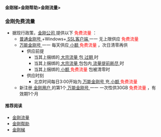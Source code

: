 #### 金刚梯>金刚帮助>金刚流量>
### 金刚免费流量

- 据现行政策，[金刚公司 ](https://a2zitpro.github.io/web/a2zitpro)提供以下<font color="Red"> 免费流量 </font>：
  - [ 普通金刚号 ](https://a2zitpro.github.io/web/singlepurposekkid)+Windows+[ SSL客户端 ](https://a2zitpro.github.io/web/获取SSL型客户端) 一一 无上限供应<font color="Red"> 免费流量 </font>
  - [ 万能金刚号 ](https://a2zitpro.github.io/web/multipurposekkid) 一一 每天供应[ 小额 ](https://a2zitpro.github.io/web/smallamountkkdatatraffic)<font color="Red"> 免费流量 </font>，次日清零再供
    - 供应前提
      - 当其上捆绑的[ 大宗流量 ](https://a2zitpro.github.io/web/bulkkkdatatraffic)包[ 过期 ](https://a2zitpro.github.io/web/流量过期)时
      - 当其上捆绑的[ 大宗流量 ](https://a2zitpro.github.io/web/bulkkkdatatraffic)包包内[ 流量提前耗尽 ](https://a2zitpro.github.io/web/流量提前耗尽)时
      - 当其上捆绑的[ 小额 ](https://a2zitpro.github.io/web/smallamountkkdatatraffic)<font color="Red"> 免费流量 </font>包被清零时
    - 供应时刻
      - 北京时间每日3:00开始为[ 万能金刚号 ](https://a2zitpro.github.io/web/multipurposekkid)充[ 小额 ](https://a2zitpro.github.io/web/smallamountkkdatatraffic)<font color="Red"> 免费流量 </font>
  - 新注册[ 金刚用户 ](https://a2zitpro.github.io/web/kkuser)的第1个[ 万能金刚号 ](https://a2zitpro.github.io/web/multipurposekkid) 一一 一次性供30GB<font color="Red"> 免费流量 </font>，有效期1个月

#### 推荐阅读
- [金刚流量](https://a2zitpro.github.io/web/list_kkdatatraffic)
- [金刚帮助](https://a2zitpro.github.io/web/list_helpkkvpn)
- [金刚梯](https://a2zitpro.github.io/web/dlb)



